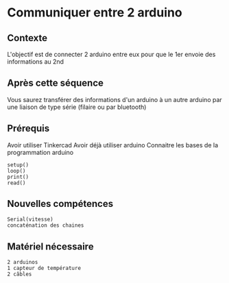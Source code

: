Communiquer entre 2 arduino
===
## Contexte
L'objectif est de connecter 2 arduino entre eux pour que le 1er envoie des informations au 2nd
## Après cette séquence
Vous saurez transférer des informations d'un arduino à un autre arduino par une liaison de type série (filaire ou par bluetooth)
## Prérequis
Avoir utiliser Tinkercad
Avoir déjà utiliser arduino
Connaitre les bases de la programmation arduino

    setup()
    loop()
    print()
    read()
## Nouvelles compétences

    Serial(vitesse)
    concaténation des chaines

## Matériel nécessaire

    2 arduinos
    1 capteur de température
    2 câbles
    